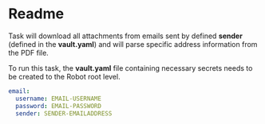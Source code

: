 # Readme

Task will download all attachments from emails sent by defined **sender** (defined in the **vault.yaml**) and will parse specific address information from the PDF file.

To run this task, the **vault.yaml** file containing necessary secrets needs to be created to the Robot root level.

```yaml
email:
  username: EMAIL-USERNAME
  password: EMAIL-PASSWORD
  sender: SENDER-EMAILADDRESS
```
